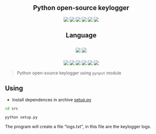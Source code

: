 <h2 align="center">Python open-source keylogger</h2>
<p align="center">
  <img src="https://img.shields.io/github/issues/DioBruh/pylogger">
  <img src="https://img.shields.io/github/forks/DioBruh/pylogger">
  <img src="https://img.shields.io/github/stars/DioBruh/pylogger">
  <img src="https://img.shields.io/github/license/DioBruh/pylogger">
  <img src="https://img.shields.io/badge/Python-Keylogger-2ea44f">
  <img src="https://img.shields.io/badge/License-MIT-purple">
</p>

<h2 align="center">
  <p>Language<br><br>
    <img src="https://img.shields.io/badge/Python-FFD43B?style=for-the-badge&logo=python&logoColor=darkgreen">
    <img src="https://img.shields.io/badge/Python-14354C?style=for-the-badge&logo=python&logoColor=white">
  </p>
</h2>

<p align="center">
  
</p>
<p align="center">
  <img src="https://img.shields.io/badge/Windows-0078D6?style=for-the-badge&logo=windows&logoColor=white">
  <img src="https://img.shields.io/badge/Debian-A81D33?style=for-the-badge&logo=debian&logoColor=white">
  <img src="https://img.shields.io/badge/Windows_XP-003399?style=for-the-badge&logo=windows-xp&logoColor=white">
  <img src="https://img.shields.io/badge/Ubuntu-E95420?style=for-the-badge&logo=ubuntu&logoColor=white">
  <img src="https://img.shields.io/badge/Arch_Linux-1793D1?style=for-the-badge&logo=arch-linux&logoColor=white">
  <img src="https://img.shields.io/badge/windows%20terminal-4D4D4D?style=for-the-badge&logo=windows%20terminal&logoColor=white">
</p>

> Python open-source keylogger using `pynput` module

<h2>Using</h2>

* Install dependences in archive <a href="">setup.py</a> 

```cmd
cd src
```

```cmd
python setup.py
```

The program will create a file "logs.txt", in this file are the keylogger logs.
